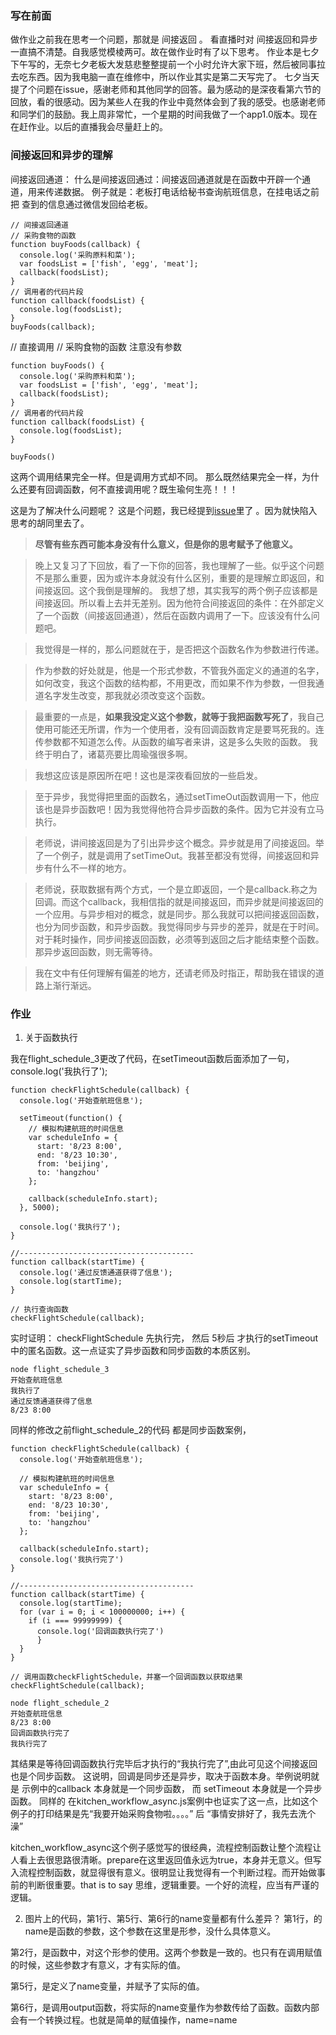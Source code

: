 ### 写在前面

做作业之前我在思考一个问题，那就是 间接返回 。 看直播时对 间接返回和异步 一直搞不清楚。自我感觉模棱两可。故在做作业时有了以下思考。
作业本是七夕下午写的，无奈七夕老板大发慈悲整整提前一个小时允许大家下班，然后被同事拉去吃东西。因为我电脑一直在维修中，所以作业其实是第二天写完了。
七夕当天提了个问题在issue，感谢老师和其他同学的回答。最为感动的是深夜看第六节的回放，看的很感动。因为某些人在我的作业中竟然体会到了我的感受。也感谢老师和同学们的鼓励。我上周非常忙，一个星期的时间我做了一个app1.0版本。现在在赶作业。以后的直播我会尽量赶上的。

### 间接返回和异步的理解
间接返回通道：
什么是间接返回通过：间接返回通道就是在函数中开辟一个通道，用来传递数据。
例子就是：老板打电话给秘书查询航班信息，在挂电话之前把 查到的信息通过微信发回给老板。


```
// 间接返回通道
// 采购食物的函数
function buyFoods(callback) {
  console.log('采购原料和菜');
  var foodsList = ['fish', 'egg', 'meat'];
  callback(foodsList);
}
// 调用者的代码片段
function callback(foodsList) {
  console.log(foodsList);
}
buyFoods(callback);
```

// 直接调用
// 采购食物的函数 注意没有参数

```
function buyFoods() {
  console.log('采购原料和菜');
  var foodsList = ['fish', 'egg', 'meat'];
  callback(foodsList);
}
// 调用者的代码片段
function callback(foodsList) {
  console.log(foodsList);
}

buyFoods()
```

这两个调用结果完全一样。但是调用方式却不同。
那么既然结果完全一样，为什么还要有回调函数，何不直接调用呢？既生瑜何生亮！！！

这是为了解决什么问题呢？
这是个问题，我已经提到[issue](https://github.com/xugy0926/getting-started-with-javascript/issues/407)里了
。因为就快陷入思考的胡同里去了。

> **尽管有些东西可能本身没有什么意义，但是你的思考赋予了他意义。**

> 晚上又复习了下回放，看了一下你的回答，我也理解了一些。似乎这个问题不是那么重要，因为或许本身就没有什么区别，重要的是理解立即返回，和间接返回。这个我倒是理解的。
> 我想了想，其实我写的两个例子应该都是间接返回。所以看上去并无差别。因为他符合间接返回的条件：在外部定义了一个函数（间接返回通道），然后在函数内调用了一下。应该没有什么问题吧。

> 我觉得是一样的，那么问题就在于，是否把这个函数名作为参数进行传递。

> 作为参数的好处就是，他是一个形式参数，不管我外面定义的通道的名字，如何改变，我这个函数的结构都，不用更改，而如果不作为参数，一但我通道名字发生改变，那我就必须改变这个函数。

> 最重要的一点是，**如果我没定义这个参数，就等于我把函数写死了**，我自己使用可能还无所谓，作为一个使用者，没有回调函数肯定是要骂死我的。连传参数都不知道怎么传。从函数的编写者来讲，这是多么失败的函数。
我终于明白了，诸葛亮要比周瑜强很多啊。

> 我想这应该是原因所在吧！这也是深夜看回放的一些启发。

> 至于异步，我觉得把里面的函数名，通过setTimeOut函数调用一下，他应该也是异步函数吧！因为我觉得他符合异步函数的条件。因为它并没有立马执行。



> 老师说，讲间接返回是为了引出异步这个概念。异步就是用了间接返回。举了一个例子，就是调用了setTimeOut。我甚至都没有觉得，间接返回和异步有什么不一样的地方。

> 老师说，获取数据有两个方式，一个是立即返回，一个是callback.称之为回调。而这个callback，我相信指的就是间接返回，而异步就是间接返回的一个应用。与异步相对的概念，就是同步。那么我就可以把间接返回函数，也分为同步函数，和异步函数。我觉得同步与异步的差异，就是在于时间。对于耗时操作，同步间接返回函数，必须等到返回之后才能结束整个函数。那异步返回函数，则无需等待。

> 我在文中有任何理解有偏差的地方，还请老师及时指正，帮助我在错误的道路上渐行渐远。



### 作业
1. 关于函数执行

我在flight_schedule_3更改了代码，在setTimeout函数后面添加了一句，console.log('我执行了');
```
function checkFlightSchedule(callback) {
  console.log('开始查航班信息');

  setTimeout(function() {
    // 模拟构建航班的时间信息
    var scheduleInfo = {
      start: '8/23 8:00',
      end: '8/23 10:30',
      from: 'beijing',
      to: 'hangzhou'
    };

    callback(scheduleInfo.start);
  }, 5000);

  console.log('我执行了');
}

//---------------------------------------
function callback(startTime) {
  console.log('通过反馈通道获得了信息');
  console.log(startTime);
}

// 执行查询函数
checkFlightSchedule(callback);
```
实时证明： checkFlightSchedule 先执行完， 然后 5秒后 才执行的setTimeout 中的匿名函数。这一点证实了异步函数和同步函数的本质区别。

```
node flight_schedule_3
开始查航班信息
我执行了
通过反馈通道获得了信息
8/23 8:00
```
同样的修改之前flight_schedule_2的代码 都是同步函数案例，
```
function checkFlightSchedule(callback) {
  console.log('开始查航班信息');

  // 模拟构建航班的时间信息
  var scheduleInfo = {
    start: '8/23 8:00',
    end: '8/23 10:30',
    from: 'beijing',
    to: 'hangzhou'
  };

  callback(scheduleInfo.start);
  console.log('我执行完了')
}

//---------------------------------------
function callback(startTime) {
  console.log(startTime);
  for (var i = 0; i < 100000000; i++) {
    if (i === 99999999) {
      console.log('回调函数执行完了')
      }
  }
}

// 调用函数checkFlightSchedule，并塞一个回调函数以获取结果
checkFlightSchedule(callback);
```
```
node flight_schedule_2
开始查航班信息
8/23 8:00
回调函数执行完了
我执行完了
```

其结果是等待回调函数执行完毕后才执行的“我执行完了”,由此可见这个间接返回也是个同步函数。
这说明，回调是同步还是异步，取决于函数本身。举例说明就是 示例中的callback 本身就是一个同步函数， 而 setTimeout 本身就是一个异步函数。
同样的 在kitchen_workflow_async.js案例中也证实了这一点，比如这个例子的打印结果是先“我要开始采购食物啦。。。。”
后 “事情安排好了，我先去洗个澡” 


kitchen_workflow_async这个例子感觉写的很经典，流程控制函数让整个流程让人看上去很思路很清晰。prepare在这里返回值永远为true，本身并无意义。但写入流程控制函数，就显得很有意义。很明显让我觉得有一个判断过程。而开始做事前的判断很重要。that is to say 思维，逻辑重要。一个好的流程，应当有严谨的逻辑。



2. 图片上的代码，第1行、第5行、第6行的name变量都有什么差异？
第1行，的name是函数的参数，这个参数在这里是形参，没什么具体意义。

第2行，是函数中，对这个形参的使用。这两个参数是一致的。也只有在调用赋值的时候，这些参数才有意义，才有实际的值。

第5行，是定义了name变量，并赋予了实际的值。

第6行，是调用output函数，将实际的name变量作为参数传给了函数。函数内部会有一个转换过程。也就是简单的赋值操作，name=name
